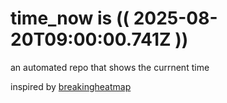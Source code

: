 # time_now is (( 2025-08-20T09:00:00.741Z ))

an automated repo that shows the currnent time

inspired by [breakingheatmap](https://github.com/breakingheatmap/breakingheatmap)